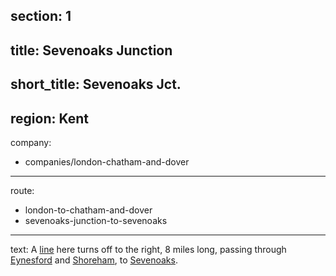 section: 1
----
title: Sevenoaks Junction
----
short_title: Sevenoaks Jct.
----
region: Kent
----
company:
- companies/london-chatham-and-dover
----
route:
- london-to-chatham-and-dover
- sevenoaks-junction-to-sevenoaks
----
text: A [line](/routes/sevenoaks-junction-to-sevenoaks) here turns off to the right, 8 miles long, passing through [Eynesford](/stations/eynesford) and [Shoreham](/stations/shoreham), to [Sevenoaks](/stations/sevenoaks).

